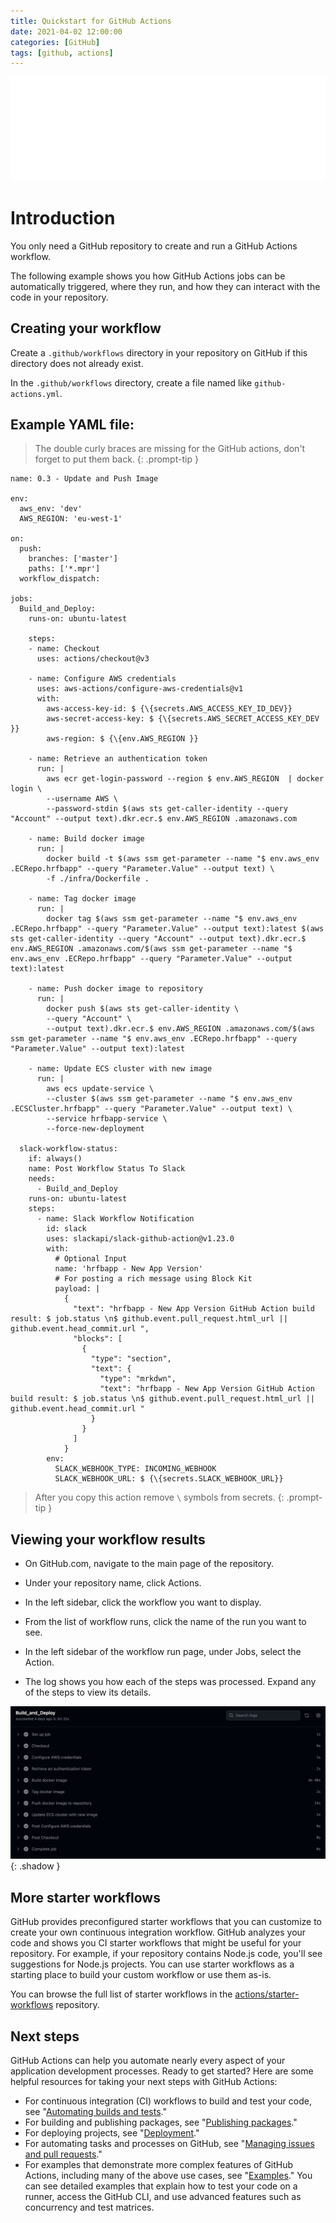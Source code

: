 ```yaml
---
title: Quickstart for GitHub Actions
date: 2021-04-02 12:00:00
categories: [GitHub]
tags: [github, actions]
---
```

<script defer data-domain="senad-d.github.io" src="https://plus.seki.ink/js/script.js"></script>
![](https://github.com/senad-d/senad-d.github.io/blob/main/_media/images/git-banner.png?raw=true)

# Introduction

You only need a GitHub repository to create and run a GitHub Actions workflow. 

The following example shows you how GitHub Actions jobs can be automatically triggered, where they run, and how they can interact with the code in your repository.

## Creating your workflow

Create a `.github/workflows` directory in your repository on GitHub if this directory does not already exist.

In the `.github/workflows` directory, create a file named like `github-actions.yml`.

## Example YAML file:

> The double curly braces are missing for the GitHub actions, don't forget to put them back.
{: .prompt-tip }

```shell
name: 0.3 - Update and Push Image

env:
  aws_env: 'dev'
  AWS_REGION: 'eu-west-1'

on:
  push:
    branches: ['master']
    paths: ['*.mpr']
  workflow_dispatch:
  
jobs:
  Build_and_Deploy:
    runs-on: ubuntu-latest

    steps:
    - name: Checkout
      uses: actions/checkout@v3

    - name: Configure AWS credentials
      uses: aws-actions/configure-aws-credentials@v1
      with:
        aws-access-key-id: $ {\{secrets.AWS_ACCESS_KEY_ID_DEV}} 
        aws-secret-access-key: $ {\{secrets.AWS_SECRET_ACCESS_KEY_DEV }}
        aws-region: $ {\{env.AWS_REGION }}

    - name: Retrieve an authentication token
      run: |
        aws ecr get-login-password --region $ env.AWS_REGION  | docker login \
        --username AWS \
        --password-stdin $(aws sts get-caller-identity --query "Account" --output text).dkr.ecr.$ env.AWS_REGION .amazonaws.com

    - name: Build docker image
      run: |
        docker build -t $(aws ssm get-parameter --name "$ env.aws_env .ECRepo.hrfbapp" --query "Parameter.Value" --output text) \
        -f ./infra/Dockerfile .

    - name: Tag docker image
      run: |
        docker tag $(aws ssm get-parameter --name "$ env.aws_env .ECRepo.hrfbapp" --query "Parameter.Value" --output text):latest $(aws sts get-caller-identity --query "Account" --output text).dkr.ecr.$ env.AWS_REGION .amazonaws.com/$(aws ssm get-parameter --name "$ env.aws_env .ECRepo.hrfbapp" --query "Parameter.Value" --output text):latest

    - name: Push docker image to repository
      run: | 
        docker push $(aws sts get-caller-identity \
        --query "Account" \
        --output text).dkr.ecr.$ env.AWS_REGION .amazonaws.com/$(aws ssm get-parameter --name "$ env.aws_env .ECRepo.hrfbapp" --query "Parameter.Value" --output text):latest

    - name: Update ECS cluster with new image
      run: | 
        aws ecs update-service \
        --cluster $(aws ssm get-parameter --name "$ env.aws_env .ECSCluster.hrfbapp" --query "Parameter.Value" --output text) \
        --service hrfbapp-service \
        --force-new-deployment

  slack-workflow-status:
    if: always()
    name: Post Workflow Status To Slack
    needs:
      - Build_and_Deploy
    runs-on: ubuntu-latest
    steps:
      - name: Slack Workflow Notification
        id: slack
        uses: slackapi/slack-github-action@v1.23.0
        with:
          # Optional Input
          name: 'hrfbapp - New App Version'
          # For posting a rich message using Block Kit
          payload: |
            {
              "text": "hrfbapp - New App Version GitHub Action build result: $ job.status \n$ github.event.pull_request.html_url || github.event.head_commit.url ",
              "blocks": [
                {
                  "type": "section",
                  "text": {
                    "type": "mrkdwn",
                    "text": "hrfbapp - New App Version GitHub Action build result: $ job.status \n$ github.event.pull_request.html_url || github.event.head_commit.url "
                  }
                }
              ]
            }
        env:
          SLACK_WEBHOOK_TYPE: INCOMING_WEBHOOK
          SLACK_WEBHOOK_URL: $ {\{secrets.SLACK_WEBHOOK_URL}} 
```

> After you copy this action remove `\` symbols from secrets.
{: .prompt-tip }

## Viewing your workflow results

- On GitHub.com, navigate to the main page of the repository.

- Under your repository name, click  Actions.

- In the left sidebar, click the workflow you want to display.

- From the list of workflow runs, click the name of the run you want to see.

- In the left sidebar of the workflow run page, under Jobs, select the Action.

- The log shows you how each of the steps was processed. Expand any of the steps to view its details.

![](https://github.com/senad-d/senad-d.github.io/blob/main/_media/images/github-actions-resault.png?raw=true){: .shadow }

## More starter workflows

GitHub provides preconfigured starter workflows that you can customize to create your own continuous integration workflow. GitHub analyzes your code and shows you CI starter workflows that might be useful for your repository. For example, if your repository contains Node.js code, you'll see suggestions for Node.js projects. You can use starter workflows as a starting place to build your custom workflow or use them as-is.

You can browse the full list of starter workflows in the [actions/starter-workflows](https://github.com/actions/starter-workflows) repository.

## Next steps

GitHub Actions can help you automate nearly every aspect of your application development processes. Ready to get started? Here are some helpful resources for taking your next steps with GitHub Actions:

- For continuous integration (CI) workflows to build and test your code, see "[Automating builds and tests](https://docs.github.com/en/actions/automating-builds-and-tests)."
- For building and publishing packages, see "[Publishing packages](https://docs.github.com/en/actions/publishing-packages)."
- For deploying projects, see "[Deployment](https://docs.github.com/en/actions/deployment)."
- For automating tasks and processes on GitHub, see "[Managing issues and pull requests](https://docs.github.com/en/actions/managing-issues-and-pull-requests)."
- For examples that demonstrate more complex features of GitHub Actions, including many of the above use cases, see "[Examples](https://docs.github.com/en/actions/examples)." You can see detailed examples that explain how to test your code on a runner, access the GitHub CLI, and use advanced features such as concurrency and test matrices.
